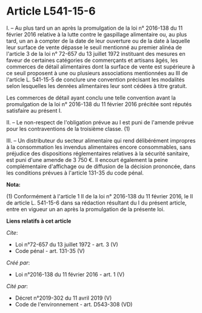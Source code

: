# Article L541-15-6

I. – Au plus tard un an après la promulgation de la loi n° 2016-138 du 11 février 2016 relative à la lutte contre le
gaspillage alimentaire ou, au plus tard, un an à compter de la date de leur ouverture ou de la date à laquelle leur surface
de vente dépasse le seuil mentionné au premier alinéa de l'article 3 de la loi n° 72-657 du 13 juillet 1972 instituant des
mesures en faveur de certaines catégories de commerçants et artisans âgés, les commerces de détail alimentaires dont la
surface de vente est supérieure à ce seuil proposent à une ou plusieurs associations mentionnées au III de l'article L.
541-15-5 de conclure une convention précisant les modalités selon lesquelles les denrées alimentaires leur sont cédées à
titre gratuit. 

Les commerces de détail ayant conclu une telle convention avant la promulgation de la loi n° 2016-138 du 11 février 2016
précitée sont réputés satisfaire au présent I. 

II. – Le non-respect de l'obligation prévue au I est puni de l'amende prévue pour les contraventions de la troisième classe.
(1) 

III. – Un distributeur du secteur alimentaire qui rend délibérément impropres à la consommation les invendus alimentaires
encore consommables, sans préjudice des dispositions réglementaires relatives à la sécurité sanitaire, est puni d'une amende
de 3 750 €. Il encourt également la peine complémentaire d'affichage ou de diffusion de la décision prononcée, dans les
conditions prévues à l'article 131-35 du code pénal.

**Nota:**

(1) Conformément à l'article 1 II de la loi n° 2016-138 du 11 février 2016, le II de article L. 541-15-6 dans sa rédaction
résultant du I du présent article, entre en vigueur un an après la promulgation de la présente loi.

**Liens relatifs à cet article**

_Cite_:

  - Loi n°72-657 du 13 juillet 1972 - art. 3 (V)
  - Code pénal - art. 131-35 (V)

_Créé par_:

  - Loi n°2016-138 du 11 février 2016 - art. 1 (V)

_Cité par_:

  - Décret n°2019-302 du 11 avril 2019 (V)
  - Code de l'environnement - art. D543-308 (VD)
